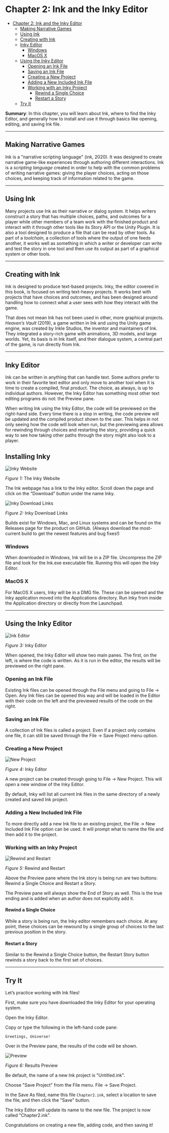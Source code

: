 # Chapter 2: Ink and the Inky Editor

- [Chapter 2: Ink and the Inky Editor](#chapter-2-ink-and-the-inky-editor)
  - [Making Narrative Games](#making-narrative-games)
  - [Using Ink](#using-ink)
  - [Creating with Ink](#creating-with-ink)
  - [Inky Editor](#inky-editor)
    - [Windows](#windows)
    - [MacOS X](#macos-x)
  - [Using the Inky Editor](#using-the-inky-editor)
    - [Opening an Ink File](#opening-an-ink-file)
    - [Saving an Ink File](#saving-an-ink-file)
    - [Creating a New Project](#creating-a-new-project)
    - [Adding a New Included Ink File](#adding-a-new-included-ink-file)
    - [Working with an Inky Project](#working-with-an-inky-project)
      - [Rewind a Single Choice](#rewind-a-single-choice)
      - [Restart a Story](#restart-a-story)
  - [Try It](#try-it)

**Summary**: In this chapter, you will learn about Ink, where to find the Inky Editor, and generally how to install and use it through basics like opening, editing, and saving Ink file.

---

## Making Narrative Games

Ink is a "narrative scripting language" (ink, 2020). It was designed to create narrative game-like experiences through authoring different interactions. Ink is a *scripting language* created in order to help with the common problems of writing narrative games: giving the player choices, acting on those choices, and keeping track of information related to the game.

---

## Using Ink

Many projects use Ink as their narrative or dialog system. It helps writers construct a story that has multiple choices, paths, and outcomes for a player while other members of a team work with the finished product and interact with it through other tools like its Story API or the Unity Plugin. It is also a tool designed to produce a file that can be read by other tools. As part of a *toolchain*, a collection of tools where the output of one feeds another, it works well as something in which a writer or developer can write and test the story in one tool and then use its output as part of a graphical system or other tools.

---

## Creating with Ink

Ink is designed to produce text-based projects. Inky, the editor covered in this book, is focused on writing text-heavy projects. It works best with projects that have choices and outcomes, and has been designed around handling how to connect what a user sees with how they interact with the game.

That does not mean Ink has not been used in other, more graphical projects. *Heaven’s Vault* (2019), a game written in Ink and using the Unity game engine, was created by Inkle Studios, the inventor and maintainers of Ink. They integrated a story-rich game with animations, 3D models, and large worlds. Yet, its basis is in Ink itself, and their dialogue system, a central part of the game, is run directly from Ink.

---

## Inky Editor

Ink can be written in anything that can handle text. Some authors prefer to work in their favorite text editor and only move to another tool when it is time to create a compiled, final product. The choice, as always, is up to individual authors. However, the Inky Editor has something most other text editing programs do not: the Preview pane.

When writing Ink using the Inky Editor, the code will be previewed on the right-hand side. Every time there is a stop in writing, the code preview will be updated and the compiled product shown to the user. This helps in not only seeing how the code will look when run, but the previewing area allows for rewinding through choices and restarting the story, providing a quick way to see how taking other paths through the story might also look to a player.

## Installing Inky

![Inky Website](chapter2-ink-website.png)

*Figure 1:* The Inky Website

The Ink webpage has a link to the Inky editor. Scroll down the page and click on the “Download” button under the name Inky.

![Inky Download Links](chapter2-download-links.png)

*Figure 2:* Inky Download Links

Builds exist for Windows, Mac, and Linux systems and can be found on the Releases page for the product on GitHub. (Always download the most-current build to get the newest features and bug fixes!)

### Windows

When downloaded in Windows, Ink will be in a ZIP file. Uncompress the ZIP file and look for the Ink.exe executable file. Running this will open the Inky Editor.

### MacOS X

For MacOS X users, Inky will be in a DMG file. These can be opened and the Inky application moved into the Applications directory. Run Inky from inside the Application directory or directly from the Launchpad.

---

## Using the Inky Editor

![Ink Editor](chapter2-ink-editor.png)

*Figure 3:* Inky Editor

When opened, the Inky Editor will show two main panes. The first, on the left, is where the code is written. As it is run in the editor, the results will be previewed on the right pane.

### Opening an Ink File

Existing Ink files can be opened through the File menu and going to File → Open. Any Ink files can be opened this way and will be loaded in the Editor with their code on the left and the previewed results of the code on the right.

### Saving an Ink File

A collection of Ink files is called a project. Even if a project only contains one file, it can still be saved through the File → Save Project menu option.

### Creating a New Project

![New Project](chapter2-new-project.png)

*Figure 4:* Inky Editor

A new project can be created through going to File → New Project. This will open a new window of the Inky Editor.

By default, Inky will list all current Ink files in the same directory of a newly created and saved Ink project.

### Adding a New Included Ink File

To more directly add a new Ink file to an existing project, the File → New Included Ink File option can be used. It will prompt what to name the file and then add it to the project.

### Working with an Inky Project

![Rewind and Restart](chapter2-rewind.png)

*Figure 5:* Rewind and Restart

Above the Preview pane where the Ink story is being run are two buttons: Rewind a Single Choice and Restart a Story.

The Preview pane will always show the End of Story as well. This is the true ending and is added when an author does not explicitly add it.

#### Rewind a Single Choice

While a story is being run, the Inky editor remembers each choice. At any point, these choices can be rewound by a single group of choices to the last previous position in the story.

#### Restart a Story

Similar to the Rewind a Single Choice button, the Restart Story button rewinds a story back to the first set of choices.

---

## Try It

Let’s practice working with Ink files!

First, make sure you have downloaded the Inky Editor for your operating system.

Open the Inky Editor.

Copy or type the following in the left-hand code pane:

```ink
Greetings, Universe!
```

Over in the Preview pane, the results of the code will be shown.

![Preview](chapter2-preview.png)

*Figure 6:* Results Preview

Be default, the name of a new Ink project is "Untitled.ink".

Choose "Save Project" from the File menu. File → Save Project.

In the Save As filed, name this file `Chapter2.ink`, select a location to save the file, and then click the "Save" button.

The Inky Editor will update its name to the new file. The project is now called "Chapter2.ink".

Congratulations on creating a new file, adding code, and then saving it!
